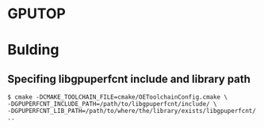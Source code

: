 # GPUTOP #


# Bulding #


## Specifing libgpuperfcnt include and library path

	$ cmake -DCMAKE_TOOLCHAIN_FILE=cmake/OEToolchainConfig.cmake \
	-DGPUPERFCNT_INCLUDE_PATH=/path/to/libgpuperfcnt/include/ \
	-DGPUPERFCNT_LIB_PATH=/path/to/where/the/library/exists/libgpuperfcnt/ .. 
